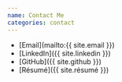 ```yaml
---
name: Contact Me
categories: contact
---
```


* <i class="icon ion-email"></i> [Email](mailto:{{ site.email }})
* <i class="icon ion-social-linkedin"></i> [LinkedIn]({{ site.linkedin }})
* <i class="icon ion-social-github"></i> [GitHub]({{ site.github }})
* <i class="icon ion-document-text"></i> [Résumé]({{ site.résumé }})
